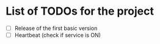 # List of TODOs for the project

- [ ] Release of the first basic version
- [ ] Heartbeat (check if service is ON)